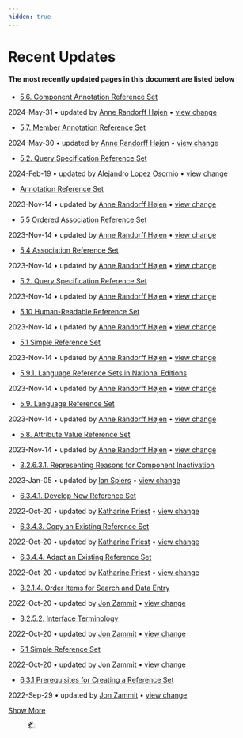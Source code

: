 ```yaml
---
hidden: true
---
```


# Recent Updates

#### The most recently updated pages in this document are listed below

* [5.6. Component Annotation Reference Set](https://github.com/IHTSDO/snomedct-refset-guide/blob/main/5.6.-Component-Annotation-Reference-Set_212339755.html)

2024-May-31 • updated by [Anne Randorff Højen](https://github.com/IHTSDO/snomedct-refset-guide/blob/main/display/~ahojen/README.md) • [view change](https://github.com/IHTSDO/snomedct-refset-guide/blob/main/pages/diffpagesbyversion.action?pageId=212339755\&selectedPageVersions=4\&selectedPageVersions=3)

* [5.7. Member Annotation Reference Set](https://github.com/IHTSDO/snomedct-refset-guide/blob/main/5.7.-Member-Annotation-Reference-Set_212339758.html)

2024-May-30 • updated by [Anne Randorff Højen](https://github.com/IHTSDO/snomedct-refset-guide/blob/main/display/~ahojen/README.md) • [view change](https://github.com/IHTSDO/snomedct-refset-guide/blob/main/pages/diffpagesbyversion.action?pageId=212339758\&selectedPageVersions=4\&selectedPageVersions=3)

* [5.2. Query Specification Reference Set](https://github.com/IHTSDO/snomedct-refset-guide/blob/main/5.2.-Query-Specification-Reference-Set_35985685.html)

2024-Feb-19 • updated by [Alejandro Lopez Osornio](https://github.com/IHTSDO/snomedct-refset-guide/blob/main/display/~alopez/README.md) • [view change](https://github.com/IHTSDO/snomedct-refset-guide/blob/main/pages/diffpagesbyversion.action?pageId=35985685\&selectedPageVersions=31\&selectedPageVersions=30)

* [Annotation Reference Set](https://github.com/IHTSDO/snomedct-refset-guide/blob/main/Annotation-Reference-Set_35985674.html)

2023-Nov-14 • updated by [Anne Randorff Højen](https://github.com/IHTSDO/snomedct-refset-guide/blob/main/display/~ahojen/README.md) • [view change](https://github.com/IHTSDO/snomedct-refset-guide/blob/main/pages/diffpagesbyversion.action?pageId=35985674\&selectedPageVersions=31\&selectedPageVersions=30)

* [5.5 Ordered Association Reference Set](https://github.com/IHTSDO/snomedct-refset-guide/blob/main/5.5-Ordered-Association-Reference-Set_45527036.html)

2023-Nov-14 • updated by [Anne Randorff Højen](https://github.com/IHTSDO/snomedct-refset-guide/blob/main/display/~ahojen/README.md) • [view change](https://github.com/IHTSDO/snomedct-refset-guide/blob/main/pages/diffpagesbyversion.action?pageId=45527036\&selectedPageVersions=24\&selectedPageVersions=23)

* [5.4 Association Reference Set](https://github.com/IHTSDO/snomedct-refset-guide/blob/main/5.4-Association-Reference-Set_35985671.html)

2023-Nov-14 • updated by [Anne Randorff Højen](https://github.com/IHTSDO/snomedct-refset-guide/blob/main/display/~ahojen/README.md) • [view change](https://github.com/IHTSDO/snomedct-refset-guide/blob/main/pages/diffpagesbyversion.action?pageId=35985671\&selectedPageVersions=28\&selectedPageVersions=27)

* [5.2. Query Specification Reference Set](https://github.com/IHTSDO/snomedct-refset-guide/blob/main/5.2.-Query-Specification-Reference-Set_225053753.html)

2023-Nov-14 • updated by [Anne Randorff Højen](https://github.com/IHTSDO/snomedct-refset-guide/blob/main/display/~ahojen/README.md) • [view change](https://github.com/IHTSDO/snomedct-refset-guide/blob/main/pages/diffpagesbyversion.action?pageId=35985685\&selectedPageVersions=16\&selectedPageVersions=15)

* [5.10 Human-Readable Reference Set](https://github.com/IHTSDO/snomedct-refset-guide/blob/main/5.10-Human-Readable-Reference-Set_35985676.html)

2023-Nov-14 • updated by [Anne Randorff Højen](https://github.com/IHTSDO/snomedct-refset-guide/blob/main/display/~ahojen/README.md) • [view change](https://github.com/IHTSDO/snomedct-refset-guide/blob/main/pages/diffpagesbyversion.action?pageId=35985676\&selectedPageVersions=32\&selectedPageVersions=31)

* [5.1 Simple Reference Set](https://github.com/IHTSDO/snomedct-refset-guide/blob/main/5.1-Simple-Reference-Set_35985677.html)

2023-Nov-14 • updated by [Anne Randorff Højen](https://github.com/IHTSDO/snomedct-refset-guide/blob/main/display/~ahojen/README.md) • [view change](https://github.com/IHTSDO/snomedct-refset-guide/blob/main/pages/diffpagesbyversion.action?pageId=35985677\&selectedPageVersions=12\&selectedPageVersions=11)

* [5.9.1. Language Reference Sets in National Editions](https://github.com/IHTSDO/snomedct-refset-guide/blob/main/5.9.1.-Language-Reference-Sets-in-National-Editions_35985697.html)

2023-Nov-14 • updated by [Anne Randorff Højen](https://github.com/IHTSDO/snomedct-refset-guide/blob/main/display/~ahojen/README.md) • [view change](https://github.com/IHTSDO/snomedct-refset-guide/blob/main/pages/diffpagesbyversion.action?pageId=35985697\&selectedPageVersions=27\&selectedPageVersions=26)

* [5.9. Language Reference Set](https://github.com/IHTSDO/snomedct-refset-guide/blob/main/5.9.-Language-Reference-Set_35985689.html)

2023-Nov-14 • updated by [Anne Randorff Højen](https://github.com/IHTSDO/snomedct-refset-guide/blob/main/display/~ahojen/README.md) • [view change](https://github.com/IHTSDO/snomedct-refset-guide/blob/main/pages/diffpagesbyversion.action?pageId=35985689\&selectedPageVersions=30\&selectedPageVersions=29)

* [5.8. Attribute Value Reference Set](https://github.com/IHTSDO/snomedct-refset-guide/blob/main/5.8.-Attribute-Value-Reference-Set_35985702.html)

2023-Nov-14 • updated by [Anne Randorff Højen](https://github.com/IHTSDO/snomedct-refset-guide/blob/main/display/~ahojen/README.md) • [view change](https://github.com/IHTSDO/snomedct-refset-guide/blob/main/pages/diffpagesbyversion.action?pageId=35985702\&selectedPageVersions=32\&selectedPageVersions=31)

* [3.2.6.3.1. Representing Reasons for Component Inactivation](https://github.com/IHTSDO/snomedct-refset-guide/blob/main/3.2.6.3.1.-Representing-Reasons-for-Component-Inactivation_35985652.html)

2023-Jan-05 • updated by [Ian Spiers](https://github.com/IHTSDO/snomedct-refset-guide/blob/main/display/~ispiers/README.md) • [view change](https://github.com/IHTSDO/snomedct-refset-guide/blob/main/pages/diffpagesbyversion.action?pageId=35985652\&selectedPageVersions=7\&selectedPageVersions=6)

* [6.3.4.1. Develop New Reference Set](https://github.com/IHTSDO/snomedct-refset-guide/blob/main/6.3.4.1.-Develop-New-Reference-Set_35985754.html)

2022-Oct-20 • updated by [Katharine Priest](https://github.com/IHTSDO/snomedct-refset-guide/blob/main/display/~kpriest/README.md) • [view change](https://github.com/IHTSDO/snomedct-refset-guide/blob/main/pages/diffpagesbyversion.action?pageId=35985754\&selectedPageVersions=13\&selectedPageVersions=12)

* [6.3.4.3. Copy an Existing Reference Set](https://github.com/IHTSDO/snomedct-refset-guide/blob/main/6.3.4.3.-Copy-an-Existing-Reference-Set_35985752.html)

2022-Oct-20 • updated by [Katharine Priest](https://github.com/IHTSDO/snomedct-refset-guide/blob/main/display/~kpriest/README.md) • [view change](https://github.com/IHTSDO/snomedct-refset-guide/blob/main/pages/diffpagesbyversion.action?pageId=35985752\&selectedPageVersions=12\&selectedPageVersions=11)

* [6.3.4.4. Adapt an Existing Reference Set](https://github.com/IHTSDO/snomedct-refset-guide/blob/main/6.3.4.4.-Adapt-an-Existing-Reference-Set_35985748.html)

2022-Oct-20 • updated by [Katharine Priest](https://github.com/IHTSDO/snomedct-refset-guide/blob/main/display/~kpriest/README.md) • [view change](https://github.com/IHTSDO/snomedct-refset-guide/blob/main/pages/diffpagesbyversion.action?pageId=35985748\&selectedPageVersions=11\&selectedPageVersions=10)

* [3.2.1.4. Order Items for Search and Data Entry](https://github.com/IHTSDO/snomedct-refset-guide/blob/main/3.2.1.4.-Order-Items-for-Search-and-Data-Entry_35985577.html)

2022-Oct-20 • updated by [Jon Zammit](https://github.com/IHTSDO/snomedct-refset-guide/blob/main/display/~jzammit/README.md) • [view change](https://github.com/IHTSDO/snomedct-refset-guide/blob/main/pages/diffpagesbyversion.action?pageId=35985577\&selectedPageVersions=9\&selectedPageVersions=8)

* [3.2.5.2. Interface Terminology](https://github.com/IHTSDO/snomedct-refset-guide/blob/main/3.2.5.2.-Interface-Terminology_35985663.html)

2022-Oct-20 • updated by [Jon Zammit](https://github.com/IHTSDO/snomedct-refset-guide/blob/main/display/~jzammit/README.md) • [view change](https://github.com/IHTSDO/snomedct-refset-guide/blob/main/pages/diffpagesbyversion.action?pageId=35985663\&selectedPageVersions=10\&selectedPageVersions=9)

* [5.1 Simple Reference Set](https://github.com/IHTSDO/snomedct-refset-guide/blob/main/5.1-Simple-Reference-Set_212339799.html)

2022-Oct-20 • updated by [Jon Zammit](https://github.com/IHTSDO/snomedct-refset-guide/blob/main/display/~jzammit/README.md) • [view change](https://github.com/IHTSDO/snomedct-refset-guide/blob/main/pages/diffpagesbyversion.action?pageId=35985677\&selectedPageVersions=11\&selectedPageVersions=10)

* [6.3.1 Prerequisites for Creating a Reference Set](https://github.com/IHTSDO/snomedct-refset-guide/blob/main/6.3.1-Prerequisites-for-Creating-a-Reference-Set_35985735.html)

2022-Sep-29 • updated by [Jon Zammit](https://github.com/IHTSDO/snomedct-refset-guide/blob/main/display/~jzammit/README.md) • [view change](https://github.com/IHTSDO/snomedct-refset-guide/blob/main/pages/diffpagesbyversion.action?pageId=35985735\&selectedPageVersions=10\&selectedPageVersions=9)

[Show More](https://github.com/IHTSDO/snomedct-refset-guide/blob/main/plugins/recently-updated/changes.action?theme=concise\&pageSize=20\&startIndex=20\&searchToken=1771055\&spaceKeys=DOCRFSPG\&contentType=page)

<figure><img src="images/wait.gif" alt="Please wait"><figcaption></figcaption></figure>
